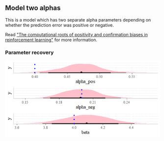 ## Model two alphas
This is a model which has two separate alpha parameters depending on whether the prediction error was positive or negative. 

Read ["The computational roots of positivity and
confirmation biases in reinforcement learning"](https://www.sciencedirect.com/science/article/pii/S1364661322000894) 
 for more information.

### Parameter recovery
![Blue dashed lines indicate the true population parameter, black dot the posterior median, and black lines the 89% and 95% CI](parameter_recovery.png)
